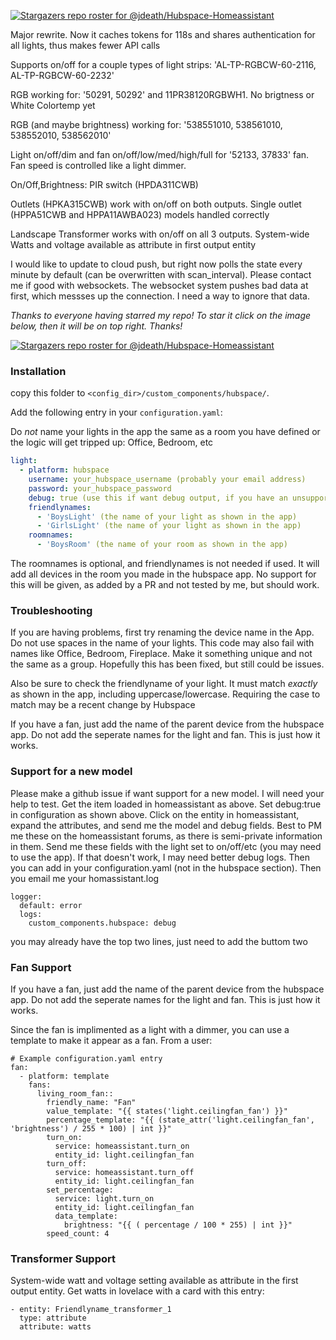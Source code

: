 [![Stargazers repo roster for @jdeath/Hubspace-Homeassistant](https://git-lister.onrender.com/api/stars/jdeath/Hubspace-Homeassistant?limit=30)](https://github.com/jdeath/Hubspace-Homeassistant/stargazers)

Major rewrite. Now it caches tokens for 118s and shares authentication for all lights, thus makes fewer API calls

Supports on/off for a couple types of light strips: 'AL-TP-RGBCW-60-2116, AL-TP-RGBCW-60-2232'

RGB working for: '50291, 50292' and 11PR38120RGBWH1. No brigtness or White Colortemp yet

RGB (and maybe brightness) working for: '538551010, 538561010, 538552010, 538562010'

Light on/off/dim and fan on/off/low/med/high/full for '52133, 37833' fan. Fan speed is controlled like a light dimmer.

On/Off,Brightness: PIR switch (HPDA311CWB)

Outlets (HPKA315CWB) work with on/off on both outputs.
Single outlet (HPPA51CWB and HPPA11AWBA023) models handled correctly

Landscape Transformer works with on/off on all 3 outputs. System-wide Watts and voltage available as attribute in first output entity

I would like to update to cloud push, but right now polls the state every minute by default (can be overwritten with scan_interval). Please contact me if good with websockets. The websocket system pushes bad data at first, which messses up the connection. I need a way to ignore that data.

_Thanks to everyone having starred my repo! To star it click on the image below, then it will be on top right. Thanks!_

[![Stargazers repo roster for @jdeath/Hubspace-Homeassistant](https://reporoster.com/stars/jdeath/Hubspace-Homeassistant)](https://github.com/jdeath/hubspace-homeassistant/stargazers)

### Installation

copy this folder to `<config_dir>/custom_components/hubspace/`.

Add the following entry in your `configuration.yaml`:

Do *not* name your lights in the app the same as a room you have defined or the logic will get tripped up: Office, Bedroom, etc   

```yaml
light:
  - platform: hubspace
    username: your_hubspace_username (probably your email address)
    password: your_hubspace_password
    debug: true (use this if want debug output, if you have an unsupported light, set false if not needed)
    friendlynames:
      - 'BoysLight' (the name of your light as shown in the app)
      - 'GirlsLight' (the name of your light as shown in the app)
    roomnames:
      - 'BoysRoom' (the name of your room as shown in the app)
```

The roomnames is optional, and friendlynames is not needed if used. It will add all devices in the room you made in the hubspace app. No support for this will be given, as added by a PR and not tested by me, but should work.

### Troubleshooting
If you are having problems, first try renaming the device name in the App. Do not use spaces in the name of your lights. This code may also fail with names like Office, Bedroom, Fireplace. Make it something unique and not the same as a group. Hopefully this has been fixed, but still could be issues.

Also be sure to check the friendlyname of your light. It must match *exactly* as shown in the app, including uppercase/lowercase. Requiring the case to match may be a recent change by Hubspace

If you have a fan, just add the name of the parent device from the hubspace app. Do not add the seperate names for the light and fan. This is just how it works.

### Support for a new model
Please make a github issue if want support for a new model. I will need your help to test. Get the item loaded in homeassistant as above. Set debug:true in configuration as shown above. Click on the entity in homeassistant, expand the attributes, and send me the model and debug fields. Best to PM me these on the homeassistant forums, as there is semi-private information in them. Send me these fields with the light set to on/off/etc (you may need to use the app). If that doesn't work, I may need better debug logs. Then you can add in your configuration.yaml (not in the hubspace section). Then you email me your homassistant.log 
```
logger:
  default: error
  logs:
    custom_components.hubspace: debug
```
you may already have the top two lines, just need to add the buttom two

### Fan Support
If you have a fan, just add the name of the parent device from the hubspace app. Do not add the seperate names for the light and fan. This is just how it works.

Since the fan is implimented as a light with a dimmer, you can use a template to make it appear as a fan. From a user:
```
# Example configuration.yaml entry
fan:
  - platform: template
    fans:
      living_room_fan::
        friendly_name: "Fan"
        value_template: "{{ states('light.ceilingfan_fan') }}"
        percentage_template: "{{ (state_attr('light.ceilingfan_fan', 'brightness') / 255 * 100) | int }}"
        turn_on:
          service: homeassistant.turn_on
          entity_id: light.ceilingfan_fan
        turn_off:
          service: homeassistant.turn_off
          entity_id: light.ceilingfan_fan
        set_percentage:
          service: light.turn_on
          entity_id: light.ceilingfan_fan
          data_template:
            brightness: "{{ ( percentage / 100 * 255) | int }}"
        speed_count: 4   
```

### Transformer Support
System-wide watt and voltage setting available as attribute in the first output entity. Get watts in lovelace with a card with this entry:
```
- entity: Friendlyname_transformer_1
  type: attribute
  attribute: watts
  ```
